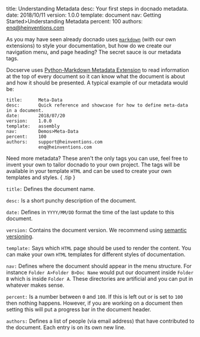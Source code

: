  title:      Understanding Metadata
 desc:       Your first steps in docnado metadata.
 date:       2018/10/11
 version:    1.0.0
 template:   document
 nav:        Getting Started>Understanding Metadata 
 percent:    100
 authors:    enq@heinventions.com

As you may have seen already docnado uses [`markdown`](https://en.wikipedia.org/wiki/Markdown) (with our own extensions) to style your documentation, but how do we create our navigation menu, and page heading? The secret sauce is our metadata tags.

Docserve uses [Python-Markdown Metadata Extension](https://python-markdown.github.io/extensions/meta_data/) to read information at the top of every document so it can know what the document is about and how it should be presented. A typical example of our metadata would be: 

```text
title:      Meta-Data
desc:       Quick reference and showcase for how to define meta-data in a document.
date:       2018/07/20
version:    1.0.0
template:   assembly
nav:        Demos>Meta-Data
percent:    100 
authors:    support@heinventions.com
            enq@heinventions.com
```
Need more metadata? These aren't the only tags you can use, feel free to invent your own to tailor docnado to your own project.
The tags will be available in your template `HTML` and can be used to create your own templates and styles.
{ .tip }

`title:` Defines the document name.

`desc:` Is a short punchy description of the document.

`date:` Defines in `YYYY/MM/DD` format the time of the last update to this document.

`version:` Contains the document version. We recommend using [semantic versioning](https://semver.org/).

`template:` Says which `HTML` page should be used to render the content. You can make your own `HTML` templates for different styles of documentation.

`nav:` Defines where the document should appear in the menu structure. For instance `Folder A>Folder B>Doc Name` would put our document inside `Folder B` which is inside `Folder A`. These directories are artificial and you can put in whatever makes sense.

`percent:` Is a number between `0` and `100`. If this is left out or is set to `100` then nothing happens. However, if you are working on a document then setting this will put a progress bar in the document header. 

`authors:` Defines a list of people (via email address) that have contributed to the document. Each entry is on its own new line.
